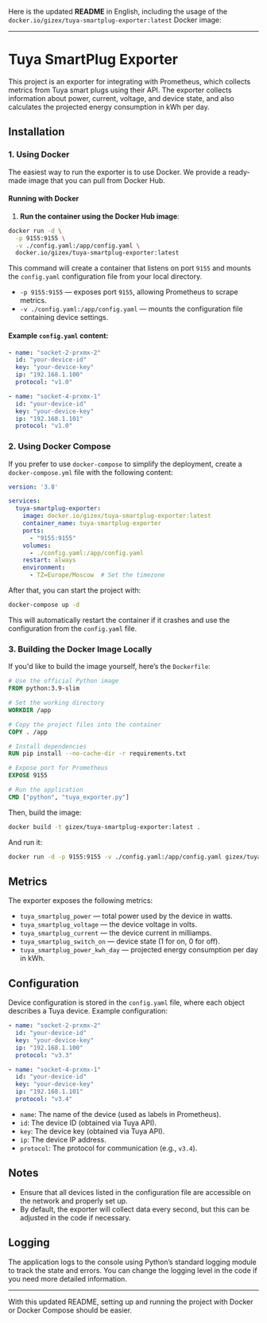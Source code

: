 Here is the updated **README** in English, including the usage of the `docker.io/gizex/tuya-smartplug-exporter:latest` Docker image:

---

# Tuya SmartPlug Exporter

This project is an exporter for integrating with Prometheus, which collects metrics from Tuya smart plugs using their API. The exporter collects information about power, current, voltage, and device state, and also calculates the projected energy consumption in kWh per day.

## Installation

### 1. Using Docker

The easiest way to run the exporter is to use Docker. We provide a ready-made image that you can pull from Docker Hub.

#### Running with Docker

1. **Run the container using the Docker Hub image**:

```bash
docker run -d \
  -p 9155:9155 \
  -v ./config.yaml:/app/config.yaml \
  docker.io/gizex/tuya-smartplug-exporter:latest
```

This command will create a container that listens on port `9155` and mounts the `config.yaml` configuration file from your local directory.

- `-p 9155:9155` — exposes port `9155`, allowing Prometheus to scrape metrics.
- `-v ./config.yaml:/app/config.yaml` — mounts the configuration file containing device settings.

#### Example `config.yaml` content:

```yaml
- name: "socket-2-prxmx-2"
  id: "your-device-id"
  key: "your-device-key"
  ip: "192.168.1.100"
  protocol: "v1.0"

- name: "socket-4-prxmx-1"
  id: "your-device-id"
  key: "your-device-key"
  ip: "192.168.1.101"
  protocol: "v1.0"
```

### 2. Using Docker Compose

If you prefer to use `docker-compose` to simplify the deployment, create a `docker-compose.yml` file with the following content:

```yaml
version: '3.8'

services:
  tuya-smartplug-exporter:
    image: docker.io/gizex/tuya-smartplug-exporter:latest
    container_name: tuya-smartplug-exporter
    ports:
      - "9155:9155"
    volumes:
      - ./config.yaml:/app/config.yaml
    restart: always
    environment:
      - TZ=Europe/Moscow  # Set the timezone
```

After that, you can start the project with:

```bash
docker-compose up -d
```

This will automatically restart the container if it crashes and use the configuration from the `config.yaml` file.

### 3. Building the Docker Image Locally

If you'd like to build the image yourself, here’s the `Dockerfile`:

```dockerfile
# Use the official Python image
FROM python:3.9-slim

# Set the working directory
WORKDIR /app

# Copy the project files into the container
COPY . /app

# Install dependencies
RUN pip install --no-cache-dir -r requirements.txt

# Expose port for Prometheus
EXPOSE 9155

# Run the application
CMD ["python", "tuya_exporter.py"]
```

Then, build the image:

```bash
docker build -t gizex/tuya-smartplug-exporter:latest .
```

And run it:

```bash
docker run -d -p 9155:9155 -v ./config.yaml:/app/config.yaml gizex/tuya-smartplug-exporter:latest
```

## Metrics

The exporter exposes the following metrics:

- `tuya_smartplug_power` — total power used by the device in watts.
- `tuya_smartplug_voltage` — the device voltage in volts.
- `tuya_smartplug_current` — the device current in milliamps.
- `tuya_smartplug_switch_on` — device state (1 for on, 0 for off).
- `tuya_smartplug_power_kwh_day` — projected energy consumption per day in kWh.

## Configuration

Device configuration is stored in the `config.yaml` file, where each object describes a Tuya device. Example configuration:

```yaml
- name: "socket-2-prxmx-2"
  id: "your-device-id"
  key: "your-device-key"
  ip: "192.168.1.100"
  protocol: "v3.3"

- name: "socket-4-prxmx-1"
  id: "your-device-id"
  key: "your-device-key"
  ip: "192.168.1.101"
  protocol: "v3.4"
```

- `name`: The name of the device (used as labels in Prometheus).
- `id`: The device ID (obtained via Tuya API).
- `key`: The device key (obtained via Tuya API).
- `ip`: The device IP address.
- `protocol`: The protocol for communication (e.g., `v3.4`).

## Notes

- Ensure that all devices listed in the configuration file are accessible on the network and properly set up.
- By default, the exporter will collect data every second, but this can be adjusted in the code if necessary.

## Logging

The application logs to the console using Python’s standard logging module to track the state and errors. You can change the logging level in the code if you need more detailed information.

---

With this updated README, setting up and running the project with Docker or Docker Compose should be easier.